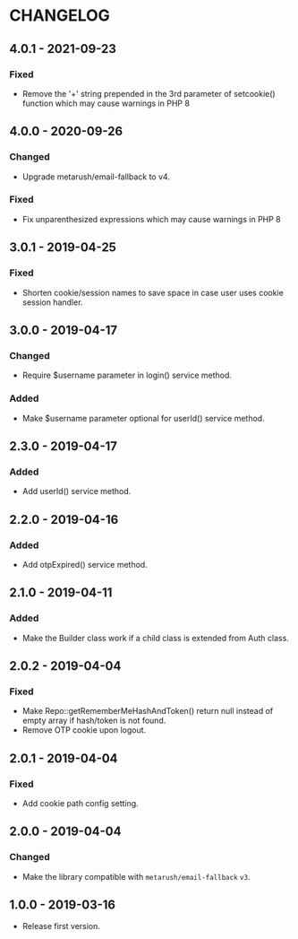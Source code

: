 # CHANGELOG

## 4.0.1 - 2021-09-23

### Fixed

- Remove the '+' string prepended in the 3rd parameter of setcookie() function which may cause warnings in PHP 8

## 4.0.0 - 2020-09-26

### Changed

- Upgrade metarush/email-fallback to v4.

### Fixed

- Fix unparenthesized expressions which may cause warnings in PHP 8

## 3.0.1 - 2019-04-25

### Fixed

- Shorten cookie/session names to save space in case user uses cookie session handler.

## 3.0.0 - 2019-04-17

### Changed

- Require $username parameter in login() service method.

### Added

- Make $username parameter optional for userId() service method.

## 2.3.0 - 2019-04-17

### Added

- Add userId() service method.

## 2.2.0 - 2019-04-16

### Added

- Add otpExpired() service method.

## 2.1.0 - 2019-04-11

### Added

- Make the Builder class work if a child class is extended from Auth class.

## 2.0.2 - 2019-04-04

### Fixed

- Make Repo::getRememberMeHashAndToken() return null instead of empty array if hash/token is not found.
- Remove OTP cookie upon logout.

## 2.0.1 - 2019-04-04

### Fixed

- Add cookie path config setting.

## 2.0.0 - 2019-04-04

### Changed

- Make the library compatible with `metarush/email-fallback` `v3`.

## 1.0.0 - 2019-03-16

- Release first version.